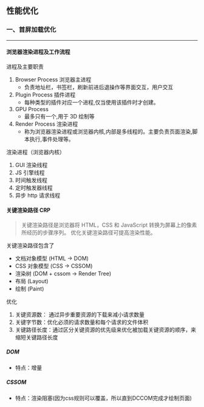 ## 性能优化


### 一、首屏加载优化

---

#### 浏览器渲染进程及工作流程
进程及主要职责
  1. Browser Process 浏览器主进程
      - 负责地址栏，书签栏，刷新前进后退操作等界面交互，用户交互
  2. Plugin Process 插件进程
      - 每种类型的插件对应一个进程,仅当使用该插件时才创建。
  3. GPU Process
      - 最多只有一个,用于 3D 绘制等
  4. Render Process 渲染进程
      - 称为浏览器渲染进程或浏览器内核,内部是多线程的。主要负责页面渲染,脚本执行,事件处理等。 

渲染进程（浏览器内核）
  1. GUI 渲染线程
  2. JS 引擎线程
  3. 时间触发线程
  4. 定时触发器线程
  5. 异步 http 请求线程 

#### 关键渲染路径 CRP
> 关键渲染路径是浏览器将 HTML，CSS 和 JavaScript 转换为屏幕上的像素所经历的步骤序列。
> 优化关键渲染路径可提高渲染性能。

关键渲染路径包含了
  - 文档对象模型 (HTML -> DOM)
  - CSS 对象模型 (CSS -> CSSOM)
  - 渲染树 (DOM + cssom -> Render Tree)
  - 布局 (Layout)
  - 绘制 (Paint)

优化
  1. 关键资源数： 通过异步重要资源的下载来减小请求数量
  2. 关键字节数：优化必须的请求数量和每个请求的文件体积
  3. 关键路径长度：通过区分关键资源的优先级来优化被加载关键资源的顺序，来缩短关键路径长度


##### DOM
- 特点：增量


##### CSSOM
- 特点：渲染阻塞(因为css规则可以覆盖，所以直到DCCOM完成才绘制页面)
